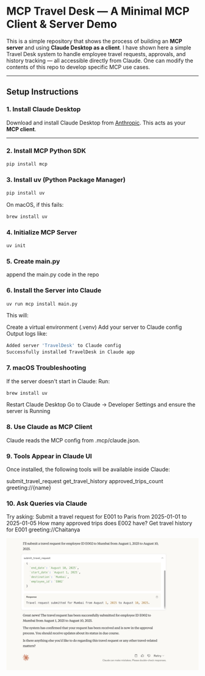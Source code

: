 # MCP Travel Desk — A Minimal MCP Client & Server Demo

This is a simple repository that shows the process of building an **MCP server** and using **Claude Desktop as a client**. I have shown here a simple Travel Desk system to handle employee travel requests, approvals, and history tracking — all accessible directly from Claude. One can modify the contents of this repo to develop specific MCP use cases.

---

##  Setup Instructions

### 1. Install Claude Desktop
Download and install Claude Desktop from [Anthropic](https://www.anthropic.com). This acts as your **MCP client**.

---

### 2. Install MCP Python SDK

```bash
pip install mcp
```
### 3. Install uv (Python Package Manager)

```bash
pip install uv
```
On macOS, if this fails:
```bash
brew install uv
```
### 4. Initialize MCP Server
```bash
uv init
```
### 5. Create main.py
append the main.py code in the repo
### 6. Install the Server into Claude
```bash
uv run mcp install main.py
```
This will:

Create a virtual environment (.venv)
Add your server to Claude config
Output logs like:
```bash
Added server 'TravelDesk' to Claude config
Successfully installed TravelDesk in Claude app
```
### 7. macOS Troubleshooting
If the server doesn't start in Claude:
Run: 
```bash
brew install uv
```
Restart Claude Desktop
Go to Claude → Developer Settings and ensure the server is Running

### 8. Use Claude as MCP Client
Claude reads the MCP config from .mcp/claude.json.
### 9. Tools Appear in Claude UI
Once installed, the following tools will be available inside Claude:

submit_travel_request
get_travel_history
approved_trips_count
greeting://{name}
### 10. Ask Queries via Claude
Try asking:
Submit a travel request for E001 to Paris from 2025-01-01 to 2025-01-05
How many approved trips does E002 have?
Get travel history for E001
greeting://Chaitanya

![Claude UI Screenshot](./screenshot.jpeg)


